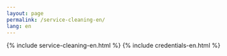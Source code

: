 ```yaml
---
layout: page
permalink: /service-cleaning-en/
lang: en
---
```


{% include service-cleaning-en.html %}
{% include credentials-en.html %}